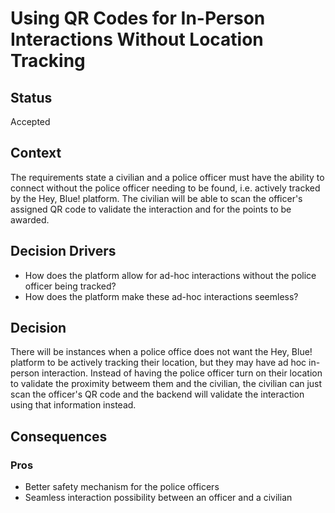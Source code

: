 # Using QR Codes for In-Person Interactions Without Location Tracking

## Status
Accepted

## Context
The requirements state a civilian and a police officer must have the ability to connect without the police officer needing to be found, i.e. actively tracked by the Hey, Blue! platform. The civilian will be able to scan the officer's assigned QR code to validate the interaction and for the points to be awarded.

## Decision Drivers
- How does the platform allow for ad-hoc interactions without the police officer being tracked?
- How does the platform make these ad-hoc interactions seemless?

## Decision
There will be instances when a police office does not want the Hey, Blue! platform to be actively tracking their location, but they may have ad hoc in-person interaction. Instead of having the police officer turn on their location to validate the proximity betweem them and the civilian, the civilian can just scan the officer's QR code and the backend will validate the interaction using that information instead.

## Consequences

### Pros
- Better safety mechanism for the police officers
- Seamless interaction possibility between an officer and a civilian
